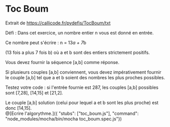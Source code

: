 # Toc Boum
  Extrait de https://callicode.fr/pydefis/TocBoum/txt
  
  Défi :
  Dans cet exercice, un nombre entier n vous est donné en entrée.
  
  Ce nombre peut s'écrire : n = 13*a + 7*b
  
  (13 fois a plus 7 fois b) où a et b sont des entiers strictement positifs.
  
  Vous devez fournir la séquence \[a,b] comme réponse.
  
  Si plusieurs couples \[a,b] conviennent, vous devez impérativement fournir le couple \[a,b] tel que a et b soient des nombres les plus proches possibles.
  
  Testez votre code :
  si l'entrée fournie est 287, les couples \[a,b] possibles sont \[7,28], \[14,15] et \[21,2].
  
  Le couple \[a,b] solution (celui pour lequel a et b sont les plus proche) est donc \[14,15].  
@[Ecrire l'algorythme.]({ "stubs": ["toc_boum.js"], "command": "node_modules/mocha/bin/mocha toc_boum.spec.js"})
